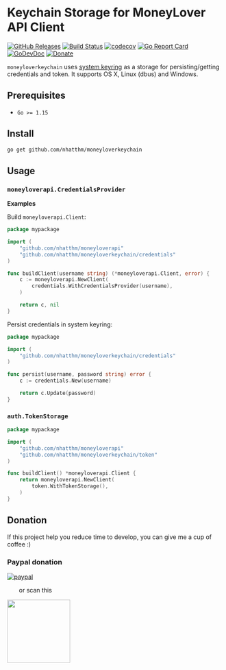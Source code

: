 # Keychain Storage for MoneyLover API Client

[![GitHub Releases](https://img.shields.io/github/v/release/nhatthm/moneyloverkeychain)](https://github.com/nhatthm/moneyloverkeychain/releases/latest)
[![Build Status](https://github.com/nhatthm/moneyloverkeychain/actions/workflows/test.yaml/badge.svg)](https://github.com/nhatthm/moneyloverkeychain/actions/workflows/test.yaml)
[![codecov](https://codecov.io/gh/nhatthm/moneyloverkeychain/branch/master/graph/badge.svg?token=eTdAgDE2vR)](https://codecov.io/gh/nhatthm/moneyloverkeychain)
[![Go Report Card](https://goreportcard.com/badge/github.com/nhatthm/httpmock)](https://goreportcard.com/report/github.com/nhatthm/httpmock)
[![GoDevDoc](https://img.shields.io/badge/dev-doc-00ADD8?logo=go)](https://pkg.go.dev/github.com/nhatthm/moneyloverkeychain)
[![Donate](https://img.shields.io/badge/Donate-PayPal-green.svg)](https://www.paypal.com/donate/?hosted_button_id=PJZSGJN57TDJY)

`moneyloverkeychain` uses [system keyring](https://github.com/zalando/go-keyring#go-keyring-library) as a storage for
persisting/getting credentials and token. It supports OS X, Linux
(dbus) and Windows.

## Prerequisites

- `Go >= 1.15`

## Install

```bash
go get github.com/nhatthm/moneyloverkeychain
```

## Usage

### `moneyloverapi.CredentialsProvider`

**Examples**

Build `moneyloverapi.Client`:

```go
package mypackage

import (
	"github.com/nhatthm/moneyloverapi"
	"github.com/nhatthm/moneyloverkeychain/credentials"
)

func buildClient(username string) (*moneyloverapi.Client, error) {
	c := moneyloverapi.NewClient(
		credentials.WithCredentialsProvider(username),
	)

	return c, nil
}
```

Persist credentials in system keyring:

```go
package mypackage

import (
	"github.com/nhatthm/moneyloverkeychain/credentials"
)

func persist(username, password string) error {
	c := credentials.New(username)

	return c.Update(password)
}
```

### `auth.TokenStorage`

```go
package mypackage

import (
	"github.com/nhatthm/moneyloverapi"
	"github.com/nhatthm/moneyloverkeychain/token"
)

func buildClient() *moneyloverapi.Client {
	return moneyloverapi.NewClient(
		token.WithTokenStorage(),
	)
}
```

## Donation

If this project help you reduce time to develop, you can give me a cup of coffee :)

### Paypal donation

[![paypal](https://www.paypalobjects.com/en_US/i/btn/btn_donateCC_LG.gif)](https://www.paypal.com/donate/?hosted_button_id=PJZSGJN57TDJY)

&nbsp;&nbsp;&nbsp;&nbsp;&nbsp;&nbsp;&nbsp;or scan this

<img src="https://user-images.githubusercontent.com/1154587/113494222-ad8cb200-94e6-11eb-9ef3-eb883ada222a.png" width="147px" />
